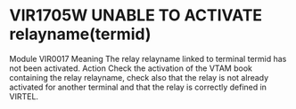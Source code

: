 # VIR1705W UNABLE TO ACTIVATE relayname(termid)
Module
    VIR0017
Meaning
    The relay relayname linked to terminal termid has not been activated.
Action
    Check the activation of the VTAM book containing the relay relayname, check also that the relay is not already activated for another terminal and that the relay is correctly defined in VIRTEL.
